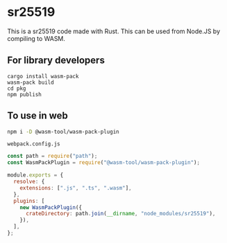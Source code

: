 # sr25519

This is a sr25519 code made with Rust.
This can be used from Node.JS by compiling to WASM.

## For library developers

```shell
cargo install wasm-pack
wasm-pack build
cd pkg
npm publish
```

## To use in web

```bash
npm i -D @wasm-tool/wasm-pack-plugin
```

`webpack.config.js`

```javascript
const path = require("path");
const WasmPackPlugin = require("@wasm-tool/wasm-pack-plugin");

module.exports = {
  resolve: {
    extensions: [".js", ".ts", ".wasm"],
  },
  plugins: [
    new WasmPackPlugin({
      crateDirectory: path.join(__dirname, "node_modules/sr25519"),
    }),
  ],
};
```
